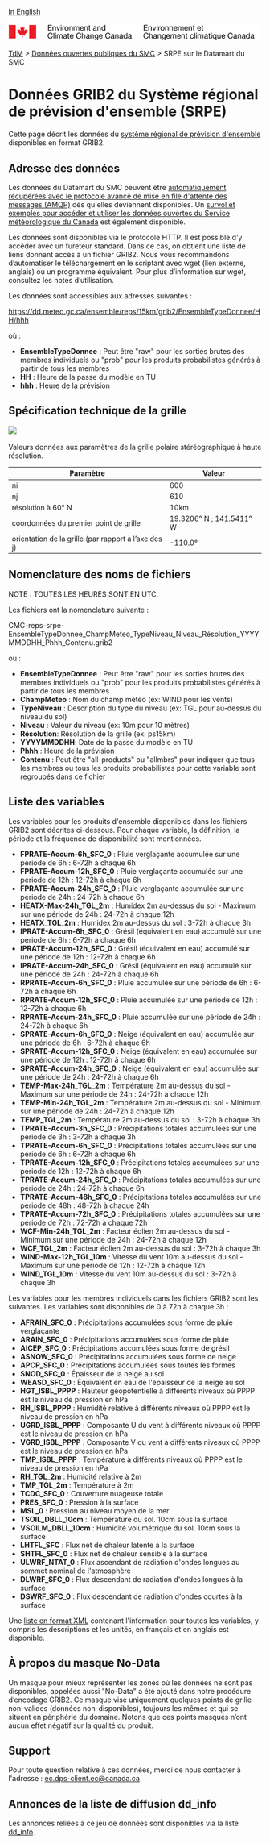 [In English](readme_reps-datamart_en.md)

![ECCC logo](../../img_eccc-logo.png)

[TdM](../../readme_fr.md) > [Données ouvertes publiques du SMC](../readme_fr.md) > SRPE sur le Datamart du SMC

# Données GRIB2 du Système régional de prévision d'ensemble (SRPE)

Cette page décrit les données du [système régional de prévision d'ensemble](readme_reps_fr.md) disponibles en format GRIB2.

## Adresse des données 

Les données du Datamart du SMC peuvent être [automatiquement récupérées avec le protocole avancé de mise en file d'attente des messages (AMQP)](../../msc-datamart/amqp_fr.md) dès qu'elles deviennent disponibles. Un [survol et exemples pour accéder et utiliser les données ouvertes du Service météorologique du Canada](../../usage/readme_fr.md) est également disponible.

Les données sont disponibles via le protocole HTTP. Il est possible d’y accéder avec un fureteur standard. Dans ce cas, on obtient une liste de liens donnant accès à un fichier GRIB2. Nous vous recommandons d’automatiser le téléchargement en le scriptant avec wget (lien externe, anglais) ou un programme équivalent. Pour plus d’information sur wget, consultez les notes d’utilisation.

Les données sont accessibles aux adresses suivantes :

https://dd.meteo.gc.ca/ensemble/reps/15km/grib2/EnsembleTypeDonnee/HH/hhh

où :
* __EnsembleTypeDonnee__ : Peut être "raw" pour les sorties brutes des membres individuels ou "prob" pour les produits probabilistes générés à partir de tous les membres
* __HH__ : Heure de la passe du modèle en TU
* __hhh__ : Heure de la prévision

## Spécification technique de la grille

![](https://collaboration.cmc.ec.gc.ca/cmc/cmos/public_doc/msc-data/nwp_reps/grille_reps.png)

Valeurs données aux paramètres de la grille polaire stéréographique à haute résolution.

| Paramètre | Valeur |
| ------ | ------ |
| ni | 600 |
| nj | 610 | 
| résolution à 60° N | 10km |
| coordonnées du premier point de grille | 19.3206° N ; 141.5411° W | 
| orientation de la grille (par rapport à l’axe des j) | -110.0° | 

## Nomenclature des noms de fichiers 

NOTE : TOUTES LES HEURES SONT EN UTC.

Les fichiers ont la nomenclature suivante :

CMC-reps-srpe-EnsembleTypeDonnee_ChampMeteo_TypeNiveau_Niveau_Résolution_YYYYMMDDHH_Phhh_Contenu.grib2

où :

* __EnsembleTypeDonnee__ : Peut être "raw" pour les sorties brutes des membres individuels ou "prob" pour les produits probabilistes générés à partir de tous les membres
* __ChampMeteo__ : Nom du champ météo (ex: WIND pour les vents) 
* __TypeNiveau__ : Description du type du niveau (ex: TGL pour au-dessus du niveau du sol)
* __Niveau__ : Valeur du niveau (ex: 10m pour 10 mètres)
* __Résolution__: Résolution de la grille (ex: ps15km)
* __YYYYMMDDHH__: Date de la passe du modèle en TU
* __Phhh__ : Heure de la prévision
* __Contenu__ : Peut être "all-products" ou "allmbrs" pour indiquer que tous les membres ou tous les produits probabilistes pour cette variable sont regroupés dans ce fichier

## Liste des variables

Les variables pour les produits d'ensemble disponibles dans les fichiers GRIB2 sont décrites ci-dessous. Pour chaque variable, la définition, la période et la fréquence de disponibilité sont mentionnées.

* __FPRATE-Accum-6h_SFC_0__ :    Pluie verglaçante accumulée sur une période de 6h : 6-72h à chaque 6h
* __FPRATE-Accum-12h_SFC_0__ :   Pluie verglaçante accumulée sur une période de 12h : 12-72h à chaque 6h
* __FPRATE-Accum-24h_SFC_0__ :   Pluie verglaçante accumulée sur une période de 24h : 24-72h à chaque 6h
* __HEATX-Max-24h_TGL_2m__ :     Humidex 2m au-dessus du sol - Maximum sur une période de 24h : 24-72h à chaque 12h
* __HEATX_TGL_2m__ :             Humidex 2m au-dessus du sol : 3-72h à chaque 3h
* __IPRATE-Accum-6h_SFC_0__ :    Grésil (équivalent en eau) accumulé sur une période de 6h : 6-72h à chaque 6h
* __IPRATE-Accum-12h_SFC_0__ :   Grésil (équivalent en eau) accumulé sur une période de 12h : 12-72h à chaque 6h
* __IPRATE-Accum-24h_SFC_0__ :   Grésil (équivalent en eau) accumulé sur une période de 24h : 24-72h à chaque 6h
* __RPRATE-Accum-6h_SFC_0__ :    Pluie accumulée sur une période de 6h : 6-72h à chaque 6h
* __RPRATE-Accum-12h_SFC_0__ :   Pluie accumulée sur une période de 12h : 12-72h à chaque 6h
* __RPRATE-Accum-24h_SFC_0__ :   Pluie accumulée sur une période de 24h : 24-72h à chaque 6h
* __SPRATE-Accum-6h_SFC_0__ :    Neige (équivalent en eau) accumulée sur une période de 6h : 6-72h à chaque 6h
* __SPRATE-Accum-12h_SFC_0__ :   Neige (équivalent en eau) accumulée sur une période de 12h : 12-72h à chaque 6h
* __SPRATE-Accum-24h_SFC_0__ :   Neige (équivalent en eau) accumulée sur une période de 24h : 24-72h à chaque 6h
* __TEMP-Max-24h_TGL_2m__ :      Température 2m au-dessus du sol - Maximum sur une période de 24h : 24-72h à chaque 12h
* __TEMP-Min-24h_TGL_2m__ :      Température 2m au-dessus du sol - Minimum sur une période de 24h : 24-72h à chaque 12h
* __TEMP_TGL_2m__ :              Température 2m au-dessus du sol : 3-72h à chaque 3h
* __TPRATE-Accum-3h_SFC_0__ :    Précipitations totales accumulées sur une période de 3h : 3-72h à chaque 3h
* __TPRATE-Accum-6h_SFC_0__ :    Précipitations totales accumulées sur une période de 6h : 6-72h à chaque 6h
* __TPRATE-Accum-12h_SFC_0__ :   Précipitations totales accumulées sur une période de 12h : 12-72h à chaque 6h
* __TPRATE-Accum-24h_SFC_0__ :   Précipitations totales accumulées sur une période de 24h : 24-72h à chaque 6h
* __TPRATE-Accum-48h_SFC_0__ :   Précipitations totales accumulées sur une période de 48h : 48-72h à chaque 24h
* __TPRATE-Accum-72h_SFC_0__ :   Précipitations totales accumulées sur une période de 72h : 72-72h à chaque 72h
* __WCF-Min-24h_TGL_2m__ :       Facteur éolien 2m au-dessus du sol - Minimum sur une période de 24h : 24-72h à chaque 12h
* __WCF_TGL_2m__ :               Facteur éolien 2m au-dessus du sol : 3-72h à chaque 3h
* __WIND-Max-12h_TGL_10m__ :     Vitesse du vent 10m au-dessus du sol - Maximum sur une période de 12h : 12-72h à chaque 12h
* __WIND_TGL_10m__ :             Vitesse du vent 10m au-dessus du sol : 3-72h à chaque 3h


Les variables pour les membres individuels dans les fichiers GRIB2 sont les suivantes. Les variables sont disponibles de 0 à 72h à chaque 3h :

* __AFRAIN_SFC_0__ :      Précipitations accumulées sous forme de pluie verglaçante 
* __ARAIN_SFC_0__ :       Précipitations accumulées sous forme de pluie 
* __AICEP_SFC_0__ :       Précipitations accumulées sous forme de grésil 
* __ASNOW_SFC_0__ :       Précipitations accumulées sous forme de neige 
* __APCP_SFC_0__ :        Précipitations accumulées sous toutes les formes 
* __SNOD_SFC_0__ :        Épaisseur de la neige au sol 
* __WEASD_SFC_0__ :       Équivalent en eau de l'épaisseur de la neige au sol 
* __HGT_ISBL_PPPP__ :     Hauteur géopotentielle à différents niveaux où PPPP est le niveau de pression en hPa
* __RH_ISBL_PPPP__ :      Humidité relative à différents niveaux où PPPP est le niveau de pression en hPa
* __UGRD_ISBL_PPPP__ :    Composante U du vent à différents niveaux où PPPP est le niveau de pression en hPa
* __VGRD_ISBL_PPPP__ :    Composante V du vent à différents niveaux où PPPP est le niveau de pression en hPa
* __TMP_ISBL_PPPP__ :     Température à différents niveaux où PPPP est le niveau de pression en hPa
* __RH_TGL_2m__ :         Humidité relative à 2m 
* __TMP_TGL_2m__ :        Température à 2m 
* __TCDC_SFC_0__ :        Couverture nuageuse totale 
* __PRES_SFC_0__ :        Pression à la surface 
* __MSL_0__ :             Pression au niveau moyen de la mer 
* __TSOIL_DBLL_10cm__ :   Température du sol. 10cm sous la surface 
* __VSOILM_DBLL_10cm__ :  Humidité volumétrique du sol. 10cm sous la surface 
* __LHTFL_SFC__ :         Flux net de chaleur latente à la surface 
* __SHTFL_SFC_0__ :       Flux net de chaleur sensible à la surface 
* __ULWRF_NTAT_0__ :      Flux ascendant de radiation d'ondes longues au sommet nominal de l'atmosphère 
* __DLWRF_SFC_0__ :       Flux descendant de radiation d'ondes longues à la surface 
* __DSWRF_SFC_0__ :       Flux descendant de radiation d'ondes courtes à la surface

Une [liste en format XML](https://collaboration.cmc.ec.gc.ca/cmc/cmos/public_doc/msc-data/nwp_reps/reps_element.xml) contenant l'information pour toutes les variables, y compris les descriptions et les unités, en français et en anglais est disponible.

## À propos du masque No-Data

Un masque pour mieux représenter les zones où les données ne sont pas disponibles, appelées aussi "No-Data" a été ajouté dans notre procédure d’encodage GRIB2. Ce masque vise uniquement quelques points de grille non-valides (données non-disponibles), toujours les mêmes et qui se situent en périphérie du domaine. Notons que ces points masqués n’ont aucun effet négatif sur la qualité du produit.

## Support

Pour toute question relative à ces données, merci de nous contacter à l'adresse : ec.dps-client.ec@canada.ca

## Annonces de la liste de diffusion dd_info 

Les annonces reliées à ce jeu de données sont disponibles via la liste [dd_info](https://lists.ec.gc.ca/cgi-bin/mailman/listinfo/dd_info).
